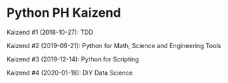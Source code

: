 # Python PH Kaizend

Kaizend #1 (2018-10-27): TDD

Kaizend #2 (2019-09-21): Python for Math, Science and Engineering Tools

Kaizend #3 (2019-12-14): Python for Scripting

Kaizend #4 (2020-01-18): DIY Data Science

